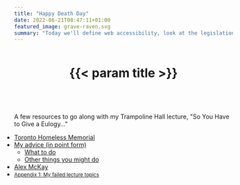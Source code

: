 ```yaml
---
title: "Happy Death Day"
date: 2022-06-21T08:47:11+01:00
featured_image: grave-raven.svg
summary: "Today we'll define web accessibility, look at the legislation around it, and talk about strategies for incorporating accessibility in a team strategy, both retroactively (remediation) and moving forward (KPIs). In the second half, we'll focus on accessibility in code, and the special challenges your team is tackling."
---
```

<header style="display:flex;justify-content:center;">
    <h1>{{< param title >}}</h1>
</header>
<main>
    <div class="col">
        <p>A few resources to go along with my Trampoline Hall lecture, "So You Have to Give a Eulogy&hellip;"</p>
        <ul class="toc" style="padding-left:0;">
            <li><a href="#thm">Toronto Homeless Memorial</a></li>
            <li><a href="#advice">My advice (in point form)</a>
                <ul>
                    <li><a href="#what-to-do">What to do</a></li>
                    <li><a href="#other-things">Other things you might do</a></li>
                </ul></li>
            <li><a href="#alex">Alex McKay</a></li>
            <li><a href="#failed"><small>Appendix 1: My failed lecture topics</small></a></li>
        </ul>
    </div>
</main>